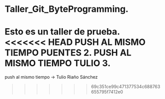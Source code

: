 # Taller_Git_ByteProgramming.
Esto es un taller de prueba.
<<<<<<< HEAD
PUSH AL MISMO TIEMPO PUENTES 2.
PUSH AL MISMO TIEMPO TULIO 3.
=======
push al mismo tiempo -> Tulio Riaño Sánchez
>>>>>>> 69c351ce99c471377534c688763655795f7412e0
